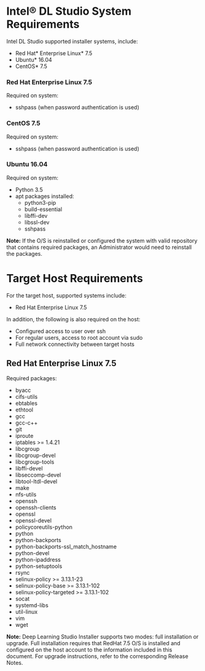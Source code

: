# Intel® DL Studio System Requirements 

Intel DL Studio supported installer systems, include:
  * Red Hat* Enterprise Linux* 7.5
  * Ubuntu* 16.04
  * CentOS* 7.5
 
### Red Hat Enterprise Linux 7.5

Required on system:
  * sshpass (when password authentication is used)
 
### CentOS 7.5

Required on system:
  * sshpass (when password authentication is used)
  
### Ubuntu 16.04

Required on system:
  * Python 3.5
  * apt packages installed:
    - python3-pip
    - build-essential
    - libffi-dev
    - libssl-dev
    - sshpass

**Note:** If the O/S is reinstalled or configured the system with valid repository that contains required packages, an Administrator would need to reinstall the packages. 

# Target Host Requirements

For the target host, supported systems include:
- Red Hat Enterprise Linux 7.5

In addition, the following is also required on the host:
- Configured access to user over ssh
- For regular users, access to root account via sudo
- Full network connectivity between target hosts

## Red Hat Enterprise Linux 7.5

Required packages:
  - byacc
  - cifs-utils
  - ebtables
  - ethtool
  - gcc
  - gcc-c++
  - git
  - iproute
  - iptables >= 1.4.21
  - libcgroup
  - libcgroup-devel
  - libcgroup-tools
  - libffi-devel
  - libseccomp-devel
  - libtool-ltdl-devel
  - make
  - nfs-utils
  - openssh
  - openssh-clients
  - openssl
  - openssl-devel
  - policycoreutils-python
  - python
  - python-backports
  - python-backports-ssl_match_hostname
  - python-devel
  - python-ipaddress
  - python-setuptools
  - rsync
  - selinux-policy >= 3.13.1-23
  - selinux-policy-base >= 3.13.1-102
  - selinux-policy-targeted >= 3.13.1-102
  - socat
  - systemd-libs
  - util-linux
  - vim
  - wget

**Note:** Deep Learning Studio Installer supports two modes: full installation or upgrade. 
Full installation requires that RedHat 7.5 O/S is installed and configured on the host account to the information included in this document. For upgrade instructions, refer to the corresponding Release Notes. 
